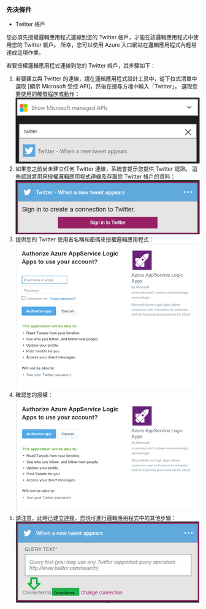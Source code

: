 ### <a name="prerequisites"></a>先決條件
* Twitter 帳戶 

您必須先授權邏輯應用程式連線到您的 Twitter 帳戶，才能在該邏輯應用程式中使用您的 Twitter 帳戶。 所幸，您可以使用 Azure 入口網站在邏輯應用程式內輕易達成這項作業。 

若要授權邏輯應用程式連線到您的 Twitter 帳戶，其步驟如下：

1. 若要建立與 Twitter 的連線，請在邏輯應用程式設計工具中，從下拉式清單中選取 [顯示 Microsoft 受控 API]，然後在搜尋方塊中輸入「Twitter」。 選取您要使用的觸發程序或動作：  
   ![Twitter 連線圖像 0](./media/connectors-create-api-twitter/twitter-0.png)
2. 如果您之前尚未建立任何 Twitter 連線，系統會提示您提供 Twitter 認證。 這些認證將用來授權邏輯應用程式連線及存取您 Twitter 帳戶的資料：  
   ![Twitter 連線圖像 1](./media/connectors-create-api-twitter/twitter-1.png)  
3. 提供您的 Twitter 使用者名稱和密碼來授權邏輯應用程式：  
   ![Twitter 連線圖像 2](./media/connectors-create-api-twitter/twitter-2.png)  
4. 確認您的授權：  
   ![Twitter 連線圖像 3](./media/connectors-create-api-twitter/twitter-3.png)  
5. 請注意，此時已建立連接，您現可進行邏輯應用程式中的其他步驟：  
   ![Twitter 連線圖像 4](./media/connectors-create-api-twitter/twitter-4.png)

